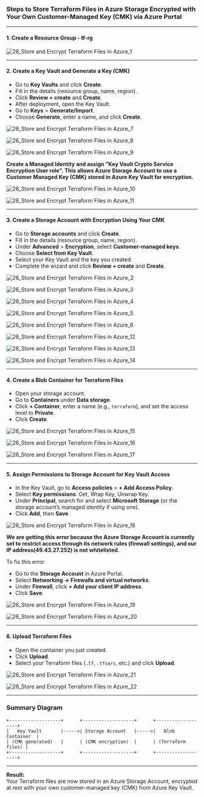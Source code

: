 ### **Steps to Store Terraform Files in Azure Storage Encrypted with Your Own Customer-Managed Key (CMK) via Azure Portal**

---

#### **1. Create a Resource Group - tf-rg**

![26_Store and Encrypt Terraform Files in Azure_1](https://github.com/user-attachments/assets/a1c68b8e-818f-4419-86b6-1910cc058cd3)

---

#### **2. Create a Key Vault and Generate a Key (CMK)**
- Go to **Key Vaults** and click **Create**.
- Fill in the details (resource group, name, region).
- Click **Review + create** and **Create**.
- After deployment, open the Key Vault.
- Go to **Keys** > **Generate/Import**.
- Choose **Generate**, enter a name, and click **Create**.

![26_Store and Encrypt Terraform Files in Azure_7](https://github.com/user-attachments/assets/1afe7258-f1bc-4db5-8ccc-94a5f8eba965)

![26_Store and Encrypt Terraform Files in Azure_8](https://github.com/user-attachments/assets/7077598e-16eb-4a3c-8422-e0ef04742819)

![26_Store and Encrypt Terraform Files in Azure_9](https://github.com/user-attachments/assets/8939f5e4-f304-456a-ab74-79c61d0266f2)

**Create a Managed Identity and assign "Key Vault Crypto Service Encryption User role". This allows Azure Storage Account to use a Customer Managed Key (CMK) stored in Azure Key Vault for encryption.**

![26_Store and Encrypt Terraform Files in Azure_10](https://github.com/user-attachments/assets/02482698-276f-4e7f-8814-8697566c2896)

![26_Store and Encrypt Terraform Files in Azure_11](https://github.com/user-attachments/assets/ac8e1704-38d1-4472-931a-80030a0d4769)

---

#### **3. Create a Storage Account with Encryption Using Your CMK**
- Go to **Storage accounts** and click **Create**.
- Fill in the details (resource group, name, region).
- Under **Advanced** > **Encryption**, select **Customer-managed keys**.
- Choose **Select from Key Vault**.
- Select your Key Vault and the key you created.
- Complete the wizard and click **Review + create** and **Create**.

![26_Store and Encrypt Terraform Files in Azure_2](https://github.com/user-attachments/assets/c102e0c2-8121-4dbc-91d3-d5ff9b3141b7)

![26_Store and Encrypt Terraform Files in Azure_3](https://github.com/user-attachments/assets/6e603160-5218-4544-9a6d-06f02f342327)

![26_Store and Encrypt Terraform Files in Azure_4](https://github.com/user-attachments/assets/8758dd2f-06e5-4ef7-8969-a77e29d1bc5e)

![26_Store and Encrypt Terraform Files in Azure_5](https://github.com/user-attachments/assets/4a6666c5-da52-4438-ac4e-2ee690889c8d)

![26_Store and Encrypt Terraform Files in Azure_6](https://github.com/user-attachments/assets/1669a642-ef39-491e-958f-1783a78ea758)

![26_Store and Encrypt Terraform Files in Azure_12](https://github.com/user-attachments/assets/a1d9b9c5-5f26-4c52-b44a-760f3e223913)

![26_Store and Encrypt Terraform Files in Azure_13](https://github.com/user-attachments/assets/69943075-aa40-49e5-a5a0-2b72de241e14)

![26_Store and Encrypt Terraform Files in Azure_14](https://github.com/user-attachments/assets/3a076004-11ac-46e4-ac27-84a37c4928d1)

---

#### **4. Create a Blob Container for Terraform Files**
- Open your storage account.
- Go to **Containers** under **Data storage**.
- Click **+ Container**, enter a name (e.g., `terraform`), and set the access level to **Private**.
- Click **Create**.

![26_Store and Encrypt Terraform Files in Azure_15](https://github.com/user-attachments/assets/70ddc151-d1b7-4492-8fc5-42a6dee23a50)

![26_Store and Encrypt Terraform Files in Azure_16](https://github.com/user-attachments/assets/4806db6d-a3c4-4b86-81d9-c0d37e691b32)

![26_Store and Encrypt Terraform Files in Azure_17](https://github.com/user-attachments/assets/31db5b66-d980-42d9-a123-f56637d8055e)

---

#### **5. Assign Permissions to Storage Account for Key Vault Access**
- In the Key Vault, go to **Access policies** > **+ Add Access Policy**.
- Select **Key permissions**: Get, Wrap Key, Unwrap Key.
- Under **Principal**, search for and select **Microsoft Storage** (or the storage account’s managed identity if using one).
- Click **Add**, then **Save**.

![26_Store and Encrypt Terraform Files in Azure_18](https://github.com/user-attachments/assets/c37911c9-66b6-49e0-b28f-cc8362eb0136)

**We are getting this error because the Azure Storage Account is currently set to restrict access through its network rules (firewall settings), and our IP address(49.43.27.252) is not whitelisted.**

To fix this error

- Go to the **Storage Account** in Azure Portal.
- Select **Networking → Firewalls and virtual networks**.
- Under **Firewall**, click **+ Add your client IP address**.
- Click **Save**.

![26_Store and Encrypt Terraform Files in Azure_19](https://github.com/user-attachments/assets/ba3dcb8d-8c7b-459c-8ab8-e0e683a24f35)

![26_Store and Encrypt Terraform Files in Azure_20](https://github.com/user-attachments/assets/7b3e924d-41eb-4b21-b53f-2933526df099)

---

#### **6. Upload Terraform Files**
- Open the container you just created.
- Click **Upload**.
- Select your Terraform files (`.tf`, `.tfvars`, etc.) and click **Upload**.

![26_Store and Encrypt Terraform Files in Azure_21](https://github.com/user-attachments/assets/de233302-337c-4638-83ba-3f3f9ef7cc1d)

![26_Store and Encrypt Terraform Files in Azure_22](https://github.com/user-attachments/assets/6e9ecca0-8bcb-4bf9-adb2-6502ba85be96)

---

### **Summary Diagram**

```plaintext
+-------------------+      +-------------------+      +-------------------+
|   Key Vault       |----->| Storage Account   |----->|   Blob Container  |
| (CMK generated)   |      | (CMK encryption)  |      | (Terraform files) |
+-------------------+      +-------------------+      +-------------------+
```

---

**Result:**  
Your Terraform files are now stored in an Azure Storage Account, encrypted at rest with your own customer-managed key (CMK) from Azure Key Vault.
